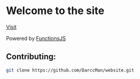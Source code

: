 # Welcome to the site

[Visit](https://epicwebsite.github.io)

Powered by [FunctionsJS](https://github.com/darccman/fnct)

## Contributing:

```bash
git clone https://github.com/DarccMan/website.git
```